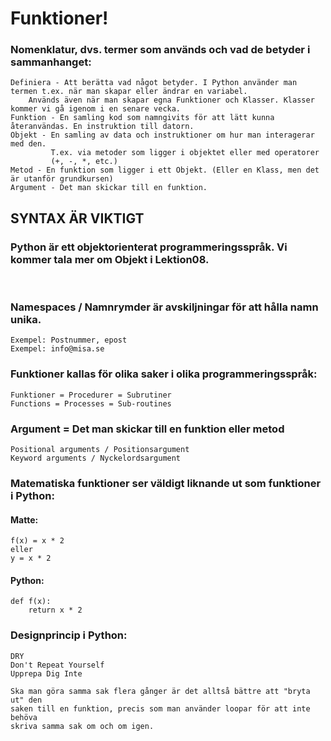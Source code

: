# Funktioner!

### Nomenklatur, dvs. termer som används och vad de betyder i sammanhanget:

    Definiera - Att berätta vad något betyder. I Python använder man termen t.ex. när man skapar eller ändrar en variabel.
        Används även när man skapar egna Funktioner och Klasser. Klasser kommer vi gå igenom i en senare vecka.
	Funktion - En samling kod som namngivits för att lätt kunna återanvändas. En instruktion till datorn.
	Objekt - En samling av data och instruktioner om hur man interagerar med den.
             T.ex. via metoder som ligger i objektet eller med operatorer
             (+, -, *, etc.)
	Metod - En funktion som ligger i ett Objekt. (Eller en Klass, men det är utanför grundkursen)
	Argument - Det man skickar till en funktion.

## SYNTAX ÄR VIKTIGT


### Python är ett objektorienterat programmeringsspråk. Vi kommer tala mer om Objekt i Lektion08.
<br>

### Namespaces / Namnrymder är avskiljningar för att hålla namn unika.
    Exempel: Postnummer, epost
    Exempel: info@misa.se

### Funktioner kallas för olika saker i olika programmeringsspråk:
    Funktioner = Procedurer = Subrutiner
    Functions = Processes = Sub-routines


### Argument = Det man skickar till en funktion eller metod
    Positional arguments / Positionsargument
    Keyword arguments / Nyckelordsargument

### Matematiska funktioner ser väldigt liknande ut som funktioner i Python:
#### Matte:
    f(x) = x * 2
    eller
    y = x * 2
#### Python:
    def f(x):
        return x * 2

### Designprincip i Python:

    DRY
    Don't Repeat Yourself
	Upprepa Dig Inte

	Ska man göra samma sak flera gånger är det alltså bättre att "bryta ut" den
	saken till en funktion, precis som man använder loopar för att inte behöva
	skriva samma sak om och om igen.